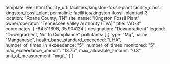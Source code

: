 template: well.html
facility_url: facilities/kingston-fossil-plant
facility_class: kingston_fossil_plant
permalink: facilities/kingston-fossil-plant/ad-3
location: "Roane County, TN"
site_name: "Kingston Fossil Plant"
owner/operator: "Tennessee Valley Authority (TVA)"
title: "AD-3"
coordinates: [
  -84.511698,
  35.904124
]
designation: "Downgradient"
legend: "Downgradient, Not In Compliance"
pollutants: [
  {
  type: "Mg",
  name: "Manganese",
  health_base_standard_exceeded: "LHA",
  number_of_times_in_exceedance: "5",
  number_of_times_monitored: "5",
  max_exceedance_amount: "13.75",
  max_allowable_amount: "0.3",
  unit_of_measurement: "mg/L"
  }
]
